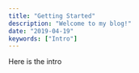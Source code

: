 ```yaml
---
title: "Getting Started"
description: "Welcome to my blog!"
date: "2019-04-19"
keywords: ["Intro"]
---
```


Here is the intro
